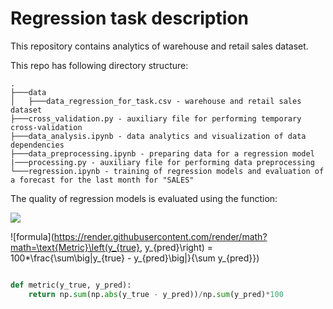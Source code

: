 # Regression task description
This repository contains analytics of warehouse and retail sales dataset. 

This repo has following directory structure:
```
.
├───data
│   ├───data_regression_for_task.csv - warehouse and retail sales dataset
├───cross_validation.py - auxiliary file for performing temporary cross-validation
├───data_analysis.ipynb - data analytics and visualization of data dependencies
├───data_preprocessing.ipynb - preparing data for a regression model
|───processing.py - auxiliary file for performing data preprocessing
└───regression.ipynb - training of regression models and evaluation of a forecast for the last month for "SALES"
```

The quality of regression models is evaluated using the function:

<img src="https://render.githubusercontent.com/render/math?math=\text\Large{Metric}\left(y_{true}, y_{pred}\right) = 100*\frac{\sum\big|y_{true} - y_{pred}\big|}{\sum y_{pred}}">

![formula](https://render.githubusercontent.com/render/math?math=\text{Metric}\left(y_{true}, y_{pred}\right) = 100*\frac{\sum\big|y_{true} - y_{pred}\big|}{\sum y_{pred}})

```python

def metric(y_true, y_pred):
    return np.sum(np.abs(y_true - y_pred))/np.sum(y_pred)*100
```

